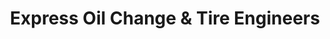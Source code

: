 ---
title: "Express Oil Change & Tire Engineers"
url: /birmingham/express-oil-change-and-tire-engineers-hollywood-boulevard/
shop: tyres
---